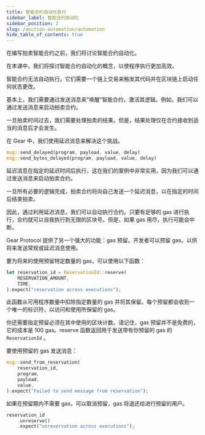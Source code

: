 ```yaml
---
title: 智能合约自动化执行
sidebar_label: 智能合约自动化
sidebar_position: 2
slug: /auction-automation/automation
hide_table_of_contents: true
---
```


在编写拍卖智能合约之前，我们将讨论智能合约自动化。

在本课中，我们将探讨智能合约自动化的概念，以使程序执行更加高效。

智能合约无法自动执行。它们需要一个链上交易来触发其代码并在区块链上启动任何状态更改。

基本上，我们需要通过发送消息来"唤醒"智能合约，激活其逻辑。例如，我们可以通过发送消息来启动拍卖合约。

一旦拍卖时间过去，我们需要处理拍卖的结果。但是，结果处理仅在合约接收到适当的消息后才会发生。

在 Gear 中，我们使用延迟消息来解决这个挑战。

```rust
msg::send_delayed(program, payload, value, delay)
msg::send_bytes_delayed(program, payload, value, delay)
```

延迟消息在指定的延迟时间后执行，这在我们的案例中非常实用，因为我们可以通过发送消息来启动拍卖合约。

一旦所有必要的逻辑完成，拍卖合约将向自己发送一个延迟消息，以在指定的时间后结束拍卖。

因此，通过利用延迟消息，我们可以自动执行合约。只要有足够的 gas 进行执行，合约就可以自我执行到无限的区块号。但是，如果 gas 用尽，执行可能会中断。

Gear Protocol 提供了另一个强大的功能：gas 预留。开发者可以预留 gas，以供将来发送常规或延迟消息使用。

要为将来的使用预留特定数量的 gas，可以使用以下函数：

```rust
let reservation_id = ReservationId::reserve(
    RESERVATION_AMOUNT,
    TIME,
).expect("reservation across executions");
```

此函数从可用程序数量中扣除指定数量的 gas 并将其保留。每个预留都会收到一个唯一的标识符，以访问和使用所保留的 gas。

你还需要指定预留必须在其中使用的区块计数。请记住，gas 预留并不是免费的，它的成本是 100 gas。reserve 函数返回用于发送带有你预留的 gas 的 `ReservationId` 。

要使用预留的 gas 发送消息：

```rust
msg::send_from_reservation(
    reservation_id,
    program,
    payload,
    value,
).expect("Failed to send message from reservation");
```

如果在预留期内不需要 gas，可以取消预留，gas 将退还给进行预留的用户。

```rust
reservation_id
    .unreserve()
    .expect("unreservation across executions");
```
